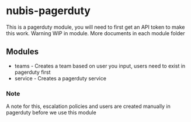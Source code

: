 # nubis-pagerduty

This is a pagerduty module, you will need to first get an API token to make
this work. Warning WIP in module. More documents in each module folder

## Modules

* teams - Creates a team based on user you input, users need to exist in
            pagerduty first
* service - Creates a pagerduty service

### Note

A note for this, escalation policies and users are  created manually in
pagerduty before we use this module
